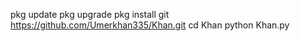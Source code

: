 pkg update
pkg upgrade
pkg install git
https://github.com/Umerkhan335/Khan.git
cd Khan
python Khan.py
